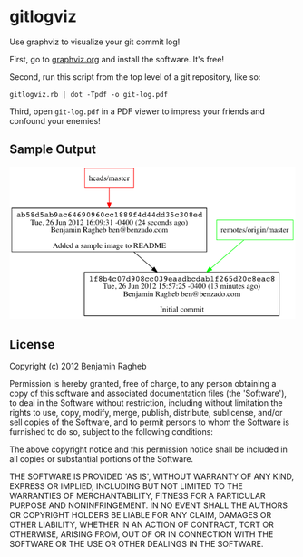 # gitlogviz

Use graphviz to visualize your git commit log!

First, go to [graphviz.org](http://graphviz.org/) and install the software. It's free!

Second, run this script from the top level of a git repository, like so:

    gitlogviz.rb | dot -Tpdf -o git-log.pdf

Third, open `git-log.pdf` in a PDF viewer to impress your friends and confound your enemies!

## Sample Output

![Sample Image](https://github.com/benzado/gitlogviz/raw/master/sample.png)

## License

Copyright (c) 2012 Benjamin Ragheb

Permission is hereby granted, free of charge, to any person obtaining a copy
of this software and associated documentation files (the 'Software'), to deal
in the Software without restriction, including without limitation the rights
to use, copy, modify, merge, publish, distribute, sublicense, and/or sell
copies of the Software, and to permit persons to whom the Software is
furnished to do so, subject to the following conditions:

The above copyright notice and this permission notice shall be included in all
copies or substantial portions of the Software.

THE SOFTWARE IS PROVIDED 'AS IS', WITHOUT WARRANTY OF ANY KIND, EXPRESS OR
IMPLIED, INCLUDING BUT NOT LIMITED TO THE WARRANTIES OF MERCHANTABILITY,
FITNESS FOR A PARTICULAR PURPOSE AND NONINFRINGEMENT. IN NO EVENT SHALL THE
AUTHORS OR COPYRIGHT HOLDERS BE LIABLE FOR ANY CLAIM, DAMAGES OR OTHER
LIABILITY, WHETHER IN AN ACTION OF CONTRACT, TORT OR OTHERWISE, ARISING FROM,
OUT OF OR IN CONNECTION WITH THE SOFTWARE OR THE USE OR OTHER DEALINGS IN THE
SOFTWARE.
